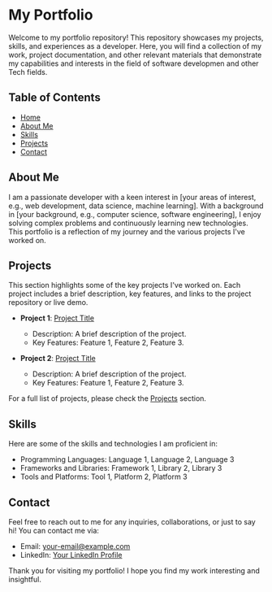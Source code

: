 # My Portfolio

Welcome to my portfolio repository! This repository showcases my projects, skills, and experiences as a developer. Here, you will find a collection of my work, project documentation, and other relevant materials that demonstrate my capabilities and interests in the field of software developmen and other Tech fields.

## Table of Contents
- [Home](https://mays-m.github.io/portfolio/#home)
- [About Me](https://mays-m.github.io/portfolio/#about)
- [Skills](https://mays-m.github.io/portfolio/#services)
- [Projects](https://mays-m.github.io/portfolio/#project)
- [Contact](https://mays-m.github.io/portfolio/#contact)

## About Me
I am a passionate developer with a keen interest in [your areas of interest, e.g., web development, data science, machine learning]. With a background in [your background, e.g., computer science, software engineering], I enjoy solving complex problems and continuously learning new technologies. This portfolio is a reflection of my journey and the various projects I've worked on.

## Projects
This section highlights some of the key projects I've worked on. Each project includes a brief description, key features, and links to the project repository or live demo.

- **Project 1**: [Project Title](link-to-repo)
  - Description: A brief description of the project.
  - Key Features: Feature 1, Feature 2, Feature 3.

- **Project 2**: [Project Title](link-to-repo)
  - Description: A brief description of the project.
  - Key Features: Feature 1, Feature 2, Feature 3.

For a full list of projects, please check the [Projects](link-to-projects-section) section.

## Skills
Here are some of the skills and technologies I am proficient in:
- Programming Languages: Language 1, Language 2, Language 3
- Frameworks and Libraries: Framework 1, Library 2, Library 3
- Tools and Platforms: Tool 1, Platform 2, Platform 3

## Contact
Feel free to reach out to me for any inquiries, collaborations, or just to say hi! You can contact me via:
- Email: [your-email@example.com](mailto:your-email@example.com)
- LinkedIn: [Your LinkedIn Profile](link-to-linkedin)

Thank you for visiting my portfolio! I hope you find my work interesting and insightful.
